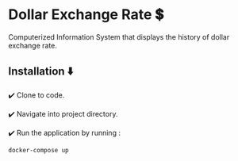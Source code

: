 # Dollar Exchange Rate 💲 

Computerized Information System that displays the history of dollar exchange rate.

## Installation ⬇️

✔️ Clone to code.

✔️ Navigate into project directory.

✔️ Run the application by running :

```bash
docker-compose up 
```